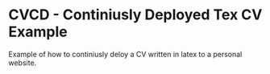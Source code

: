 # CVCD - Continiusly Deployed Tex CV Example
Example of how to continiusly deloy a CV written in latex to a personal website.
